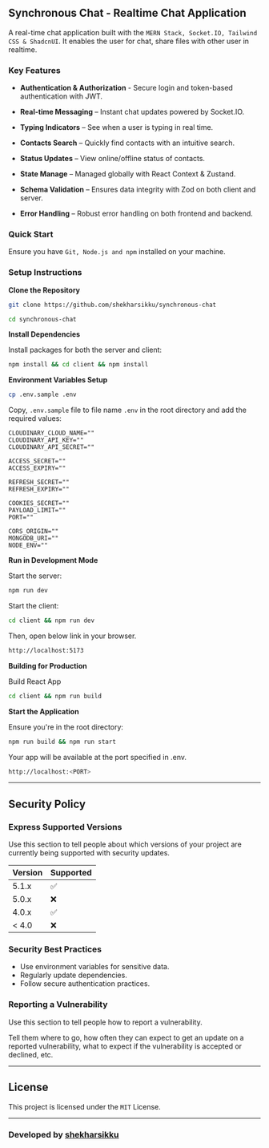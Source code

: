 ## **Synchronous Chat - Realtime Chat Application**

A real-time chat application built with the `MERN Stack, Socket.IO, Tailwind CSS & ShadcnUI`. It enables the user for chat, share files with other user in realtime.

### **Key Features**

- **Authentication & Authorization** - Secure login and token-based authentication with JWT.

- **Real-time Messaging** – Instant chat updates powered by Socket.IO.

- **Typing Indicators** – See when a user is typing in real time.

- **Contacts Search** – Quickly find contacts with an intuitive search.

- **Status Updates** – View online/offline status of contacts.

- **State Manage** – Managed globally with React Context & Zustand.

- **Schema Validation** – Ensures data integrity with Zod on both client and server.

- **Error Handling** – Robust error handling on both frontend and backend.

### **Quick Start**

Ensure you have `Git, Node.js and npm` installed on your machine.

### **Setup Instructions**

**Clone the Repository**

```bash
git clone https://github.com/shekharsikku/synchronous-chat

cd synchronous-chat
```

**Install Dependencies**

Install packages for both the server and client:

```bash
npm install && cd client && npm install
```

**Environment Variables Setup**

```bash
cp .env.sample .env
```

Copy, `.env.sample` file to file name `.env` in the root directory and add the required values:

```env
CLOUDINARY_CLOUD_NAME=""
CLOUDINARY_API_KEY=""
CLOUDINARY_API_SECRET=""

ACCESS_SECRET=""
ACCESS_EXPIRY=""

REFRESH_SECRET=""
REFRESH_EXPIRY=""

COOKIES_SECRET=""
PAYLOAD_LIMIT=""
PORT=""

CORS_ORIGIN=""
MONGODB_URI=""
NODE_ENV=""
```

**Run in Development Mode**

Start the server:

```bash
npm run dev
```

Start the client:

```bash
cd client && npm run dev
```

Then, open below link in your browser.

```bash
http://localhost:5173
```

**Building for Production**

Build React App

```bash
cd client && npm run build
```

**Start the Application**

Ensure you're in the root directory:

```bash
npm run build && npm run start
```

Your app will be available at the port specified in .env.

```bash
http://localhost:<PORT>
```

---

## **Security Policy**

### **Express Supported Versions**

Use this section to tell people about which versions of your project are currently being supported with security updates.

| Version | Supported          |
| ------- | ------------------ |
| 5.1.x   | :white_check_mark: |
| 5.0.x   | :x:                |
| 4.0.x   | :white_check_mark: |
| < 4.0   | :x:                |

### **Security Best Practices**

- Use environment variables for sensitive data.
- Regularly update dependencies.
- Follow secure authentication practices.

### **Reporting a Vulnerability**

Use this section to tell people how to report a vulnerability.

Tell them where to go, how often they can expect to get an update on a
reported vulnerability, what to expect if the vulnerability is accepted or
declined, etc.

---

## **License**

This project is licensed under the `MIT` License.

---

### **Developed by [shekharsikku](https://linkedin.com/in/shekharsikku)**
